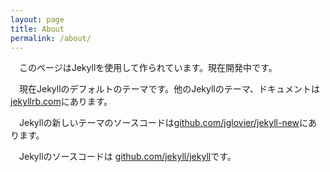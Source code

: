 ```yaml
---
layout: page
title: About
permalink: /about/
---
```


　このページはJekyllを使用して作られています。現在開発中です。


　現在Jekyllのデフォルトのテーマです。他のJekyllのテーマ、ドキュメントは[jekyllrb.com](http://jekyllrb.com/)にあります。

　Jekyllの新しいテーマのソースコードは[github.com/jglovier/jekyll-new](https://github.com/jglovier/jekyll-new)にあります。

　Jekyllのソースコードは [github.com/jekyll/jekyll](https://github.com/jekyll/jekyll)です。
